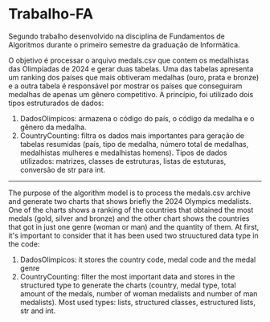 # Trabalho-FA
Segundo trabalho desenvolvido na disciplina de Fundamentos de Algoritmos durante o primeiro semestre da graduação de Informática.

O objetivo é processar o arquivo medals.csv que contem os medalhistas das Olimpíadas de 2024 e gerar duas tabelas. Uma das tabelas apresenta um ranking dos países que mais obtiveram medalhas (ouro, prata e bronze) e a outra tabela é responsável por mostrar os países que conseguiram medalhas de apenas um gênero competitivo.
A princípio, foi utilizado dois tipos estruturados de dados: 
  1. DadosOlimpicos: armazena o código do país, o código da medalha e o gênero da medalha.
  2. CountryCounting: filtra os dados mais importantes para geração de tabelas resumidas (país, tipo de medalha, número total de medalhas, medalhistas mulheres e medalhistas homens).
Tipos de dados utilizados: matrizes, classes de estruturas, listas de estuturas, conversão de str para int.
------------------------------------------------------------------------------------------------------------------------------------------------------------------------

The purpose of the algorithm model is to process the medals.csv archive and generate two charts that shows briefly the 2024 Olympics medalists. One of the charts shows a ranking of the countries that obtained the most medals (gold, silver and bronze) and the other chart shows the countries that got in just one genre (woman or man) and the quantity of them.
At first, it's important to consider that it has been used two struuctured data type in the code:
  1. DadosOlimpicos: it stores the country code, medal code and the medal genre
  2. CountryCounting: filter the most important data and stores in the structured type to generate the charts (country, medal type, total amount of the medals, number of woman medalists and number of man medalists).
Most used types: lists, structured classes, estructured lists, str and int.
